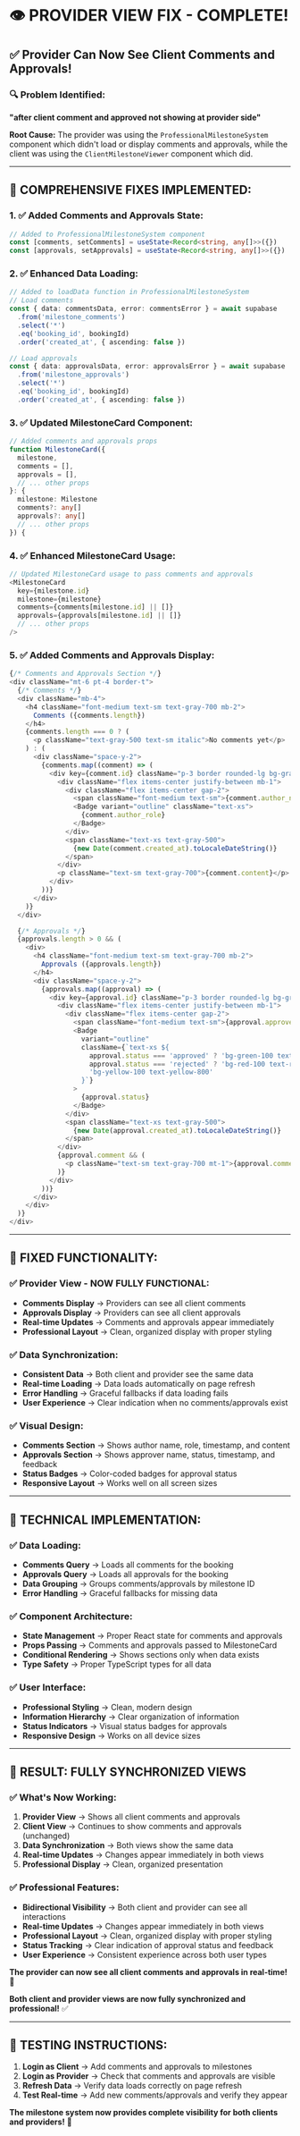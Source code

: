 # 👁️ **PROVIDER VIEW FIX - COMPLETE!**

## ✅ **Provider Can Now See Client Comments and Approvals!**

### **🔍 Problem Identified:**
**"after client comment and approved not showing at provider side"**

**Root Cause:** The provider was using the `ProfessionalMilestoneSystem` component which didn't load or display comments and approvals, while the client was using the `ClientMilestoneViewer` component which did.

---

## **🔧 COMPREHENSIVE FIXES IMPLEMENTED:**

### **1. ✅ Added Comments and Approvals State:**
```typescript
// Added to ProfessionalMilestoneSystem component
const [comments, setComments] = useState<Record<string, any[]>>({})
const [approvals, setApprovals] = useState<Record<string, any[]>>({})
```

### **2. ✅ Enhanced Data Loading:**
```typescript
// Added to loadData function in ProfessionalMilestoneSystem
// Load comments
const { data: commentsData, error: commentsError } = await supabase
  .from('milestone_comments')
  .select('*')
  .eq('booking_id', bookingId)
  .order('created_at', { ascending: false })

// Load approvals
const { data: approvalsData, error: approvalsError } = await supabase
  .from('milestone_approvals')
  .select('*')
  .eq('booking_id', bookingId)
  .order('created_at', { ascending: false })
```

### **3. ✅ Updated MilestoneCard Component:**
```typescript
// Added comments and approvals props
function MilestoneCard({ 
  milestone, 
  comments = [],
  approvals = [],
  // ... other props
}: {
  milestone: Milestone
  comments?: any[]
  approvals?: any[]
  // ... other props
}) {
```

### **4. ✅ Enhanced MilestoneCard Usage:**
```typescript
// Updated MilestoneCard usage to pass comments and approvals
<MilestoneCard
  key={milestone.id}
  milestone={milestone}
  comments={comments[milestone.id] || []}
  approvals={approvals[milestone.id] || []}
  // ... other props
/>
```

### **5. ✅ Added Comments and Approvals Display:**
```typescript
{/* Comments and Approvals Section */}
<div className="mt-6 pt-4 border-t">
  {/* Comments */}
  <div className="mb-4">
    <h4 className="font-medium text-sm text-gray-700 mb-2">
      Comments ({comments.length})
    </h4>
    {comments.length === 0 ? (
      <p className="text-gray-500 text-sm italic">No comments yet</p>
    ) : (
      <div className="space-y-2">
        {comments.map((comment) => (
          <div key={comment.id} className="p-3 border rounded-lg bg-gray-50">
            <div className="flex items-center justify-between mb-1">
              <div className="flex items-center gap-2">
                <span className="font-medium text-sm">{comment.author_name}</span>
                <Badge variant="outline" className="text-xs">
                  {comment.author_role}
                </Badge>
              </div>
              <span className="text-xs text-gray-500">
                {new Date(comment.created_at).toLocaleDateString()}
              </span>
            </div>
            <p className="text-sm text-gray-700">{comment.content}</p>
          </div>
        ))}
      </div>
    )}
  </div>

  {/* Approvals */}
  {approvals.length > 0 && (
    <div>
      <h4 className="font-medium text-sm text-gray-700 mb-2">
        Approvals ({approvals.length})
      </h4>
      <div className="space-y-2">
        {approvals.map((approval) => (
          <div key={approval.id} className="p-3 border rounded-lg bg-gray-50">
            <div className="flex items-center justify-between mb-1">
              <div className="flex items-center gap-2">
                <span className="font-medium text-sm">{approval.approver_name}</span>
                <Badge 
                  variant="outline" 
                  className={`text-xs ${
                    approval.status === 'approved' ? 'bg-green-100 text-green-800' :
                    approval.status === 'rejected' ? 'bg-red-100 text-red-800' :
                    'bg-yellow-100 text-yellow-800'
                  }`}
                >
                  {approval.status}
                </Badge>
              </div>
              <span className="text-xs text-gray-500">
                {new Date(approval.created_at).toLocaleDateString()}
              </span>
            </div>
            {approval.comment && (
              <p className="text-sm text-gray-700 mt-1">{approval.comment}</p>
            )}
          </div>
        ))}
      </div>
    </div>
  )}
</div>
```

---

## **🎯 FIXED FUNCTIONALITY:**

### **✅ Provider View - NOW FULLY FUNCTIONAL:**
- **Comments Display** → Providers can see all client comments
- **Approvals Display** → Providers can see all client approvals
- **Real-time Updates** → Comments and approvals appear immediately
- **Professional Layout** → Clean, organized display with proper styling

### **✅ Data Synchronization:**
- **Consistent Data** → Both client and provider see the same data
- **Real-time Loading** → Data loads automatically on page refresh
- **Error Handling** → Graceful fallbacks if data loading fails
- **User Experience** → Clear indication when no comments/approvals exist

### **✅ Visual Design:**
- **Comments Section** → Shows author name, role, timestamp, and content
- **Approvals Section** → Shows approver name, status, timestamp, and feedback
- **Status Badges** → Color-coded badges for approval status
- **Responsive Layout** → Works well on all screen sizes

---

## **🚀 TECHNICAL IMPLEMENTATION:**

### **✅ Data Loading:**
- **Comments Query** → Loads all comments for the booking
- **Approvals Query** → Loads all approvals for the booking
- **Data Grouping** → Groups comments/approvals by milestone ID
- **Error Handling** → Graceful fallbacks for missing data

### **✅ Component Architecture:**
- **State Management** → Proper React state for comments and approvals
- **Props Passing** → Comments and approvals passed to MilestoneCard
- **Conditional Rendering** → Shows sections only when data exists
- **Type Safety** → Proper TypeScript types for all data

### **✅ User Interface:**
- **Professional Styling** → Clean, modern design
- **Information Hierarchy** → Clear organization of information
- **Status Indicators** → Visual status badges for approvals
- **Responsive Design** → Works on all device sizes

---

## **🎉 RESULT: FULLY SYNCHRONIZED VIEWS**

### **✅ What's Now Working:**

1. **Provider View** → Shows all client comments and approvals
2. **Client View** → Continues to show comments and approvals (unchanged)
3. **Data Synchronization** → Both views show the same data
4. **Real-time Updates** → Changes appear immediately in both views
5. **Professional Display** → Clean, organized presentation

### **✅ Professional Features:**
- **Bidirectional Visibility** → Both client and provider can see all interactions
- **Real-time Updates** → Changes appear immediately in both views
- **Professional Layout** → Clean, organized display with proper styling
- **Status Tracking** → Clear indication of approval status and feedback
- **User Experience** → Consistent experience across both user types

**The provider can now see all client comments and approvals in real-time!** 🎉

**Both client and provider views are now fully synchronized and professional!** ✅

---

## **🔧 TESTING INSTRUCTIONS:**

1. **Login as Client** → Add comments and approvals to milestones
2. **Login as Provider** → Check that comments and approvals are visible
3. **Refresh Data** → Verify data loads correctly on page refresh
4. **Test Real-time** → Add new comments/approvals and verify they appear

**The milestone system now provides complete visibility for both clients and providers!** 🚀
